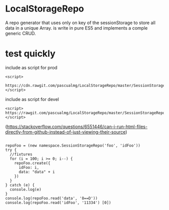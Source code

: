 # LocalStorageRepo
A repo generator that uses only on key of the sessionStorage to store all data in a unique Array.
is write in pure ES5 and implements a comple generic CRUD.

# test quickly 
include as script for prod
```
<script>
  https://cdn.rawgit.com/pascualmg/LocalStorageRepo/master/SessionStorageRepo.js
</script>
```

include as script for devel
```
<script>
https://rawgit.com/pascualmg/LocalStorageRepo/master/SessionStorageRepo.js
</script>
```

(https://stackoverflow.com/questions/6551446/can-i-run-html-files-directly-from-github-instead-of-just-viewing-their-source)

```

repoFoo = (new namespace.SessionStorageRepo('foo', 'idFoo'))
try {
  //fixtures
  for (i = 100; i >= 0; i--) {
    repoFoo.create({
      idFoo: i,
      data: "data" + i
    })
  }
} catch (e) {
  console.log(e)
}
console.log(repoFoo.read('data', '8==D'))
console.log(repoFoo.read('idFoo', '11334') [0])
```
